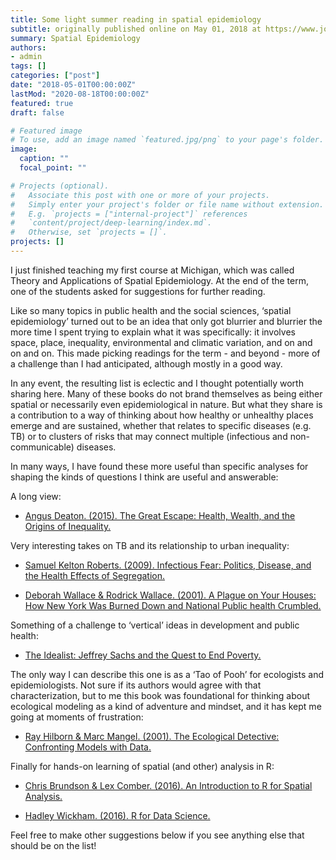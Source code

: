 ```yaml
---
title: Some light summer reading in spatial epidemiology
subtitle: originally published online on May 01, 2018 at https://www.jonzelner.net/
summary: Spatial Epidemiology
authors:
- admin
tags: []
categories: ["post"]
date: "2018-05-01T00:00:00Z"
lastMod: "2020-08-18T00:00:00Z"
featured: true
draft: false

# Featured image
# To use, add an image named `featured.jpg/png` to your page's folder. 
image:
  caption: ""
  focal_point: ""

# Projects (optional).
#   Associate this post with one or more of your projects.
#   Simply enter your project's folder or file name without extension.
#   E.g. `projects = ["internal-project"]` references 
#   `content/project/deep-learning/index.md`.
#   Otherwise, set `projects = []`.
projects: []
---
```


I just finished teaching my first course at Michigan, which was called Theory and Applications of Spatial Epidemiology. At the end of the term, one of the students asked for suggestions for further reading.

Like so many topics in public health and the social sciences, ‘spatial epidemiology’ turned out to be an idea that only got blurrier and blurrier the more time I spent trying to explain what it was specifically: it involves space, place, inequality, environmental and climatic variation, and on and on and on. This made picking readings for the term - and beyond - more of a challenge than I had anticipated, although mostly in a good way.

In any event, the resulting list is eclectic and I thought potentially worth sharing here. Many of these books do not brand themselves as being either spatial or necessarily even epidemiological in nature. But what they share is a contribution to a way of thinking about how healthy or unhealthy places emerge and are sustained, whether that relates to specific diseases (e.g. TB) or to clusters of risks that may connect multiple (infectious and non-communicable) diseases.

In many ways, I have found these more useful than specific analyses for shaping the kinds of questions I think are useful and answerable:

A long view:

- [Angus Deaton. (2015). The Great Escape: Health, Wealth, and the Origins of Inequality.](https://www.amazon.com/Great-Escape-Health-Origins-Inequality/dp/0691165629/ref=sr_1_1?s=books&ie=UTF8&qid=1523648549&sr=1-1&keywords=angus+deaton+great+escape)

Very interesting takes on TB and its relationship to urban inequality:

- [Samuel Kelton Roberts. (2009). Infectious Fear: Politics, Disease, and the Health Effects of Segregation.](https://www.amazon.com/Infectious-Fear-Politics-Segregation-Medicine/dp/0807859346/ref=sr_1_1?s=books&ie=UTF8&qid=1523648262&sr=1-1&keywords=infectious+fear)

- [Deborah Wallace & Rodrick Wallace. (2001). A Plague on Your Houses: How New York Was Burned Down and National Public health Crumbled.](https://www.amazon.com/s/ref=nb_sb_noss_2?url=search-alias%3Dstripbooks&field-keywords=a+plague+on+your+houses)

Something of a challenge to ‘vertical’ ideas in development and public health:

- [The Idealist: Jeffrey Sachs and the Quest to End Poverty.](https://www.amazon.com/Idealist-Jeffrey-Sachs-Poverty-Hardcover/dp/B00GSD203S/ref=sr_1_2?ie=UTF8&qid=1523647727&sr=8-2&keywords=the+idealist+nina+munk)

The only way I can describe this one is as a ‘Tao of Pooh’ for ecologists and epidemiologists. Not sure if its authors would agree with that characterization, but to me this book was foundational for thinking about ecological modeling as a kind of adventure and mindset, and it has kept me going at moments of frustration:

- [Ray Hilborn & Marc Mangel. (2001). The Ecological Detective: Confronting Models with Data.](https://www.amazon.com/Ecological-Detective-Confronting-Models-Data/dp/0691034974/ref=sr_1_1?s=books&ie=UTF8&qid=1523648022&sr=1-1&keywords=the+ecological+detective)

Finally for hands-on learning of spatial (and other) analysis in R:

- [Chris Brundson & Lex Comber. (2016). An Introduction to R for Spatial Analysis.](https://www.amazon.com/Introduction-Spatial-Analysis-Mapping/dp/1446272958/ref=sr_1_3?s=books&ie=UTF8&qid=1523647937&sr=1-3&keywords=spatial+r)

- [Hadley Wickham. (2016). R for Data Science.](https://www.amazon.com/Data-Science-Transform-Visualize-Model/dp/1491910399/ref=pd_sim_14_4?_encoding=UTF8&pd_rd_i=1491910399&pd_rd_r=RWTXF7QVAMPG3NCWVW5Y&pd_rd_w=oufv2&pd_rd_wg=jkhfZ&psc=1&refRID=RWTXF7QVAMPG3NCWVW5Y)

Feel free to make other suggestions below if you see anything else that should be on the list!
